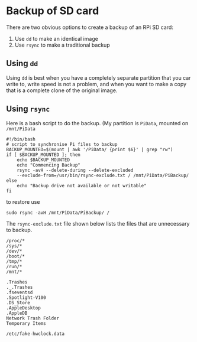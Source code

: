 # Backup of SD card

There are two obvious options to create a backup of an RPi SD card:

1. Use `dd` to make an identical image
2. Use `rsync` to make a traditional backup

## Using `dd`

Using `dd` is best when you have a completely separate partition that
you car write to, write speed is not a problem, and when you want to
make a copy that is a complete clone of the original image.

## Using `rsync`

Here is a bash script to do the backup. (My partition is
`PiData`, mounted on `/mnt/PiData`
```
#!/bin/bash
# script to synchronise Pi files to backup
BACKUP_MOUNTED=$(mount | awk '/PiData/ {print $6}' | grep "rw")
if [ $BACKUP_MOUNTED ]; then
    echo $BACKUP_MOUNTED
    echo "Commencing Backup"
    rsync -avH --delete-during --delete-excluded
    --exclude-from=/usr/bin/rsync-exclude.txt / /mnt/PiData/PiBackup/
else
    echo "Backup drive not available or not writable"
fi
```


to restore use
```
sudo rsync -avH /mnt/PiData/PiBackup/ /
```

The `rsync-exclude.txt` file shown below lists the files that are unnecessary to backup.

```
/proc/*
/sys/*
/dev/*
/boot/*
/tmp/*
/run/*
/mnt/*

.Trashes
._.Trashes
.fseventsd
.Spotlight-V100
.DS_Store
.AppleDesktop
.AppleDB
Network Trash Folder
Temporary Items

/etc/fake-hwclock.data
```
